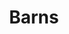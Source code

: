 ---
layout: illustration
title: Barns
type: photo, holga
description: Personal Photograph
alt: A photograph of a snowy field with barns in the distance
medium: Medium Format Photograph Print 
large-image: field-barns.jpg
small-image: field-barns.jpg
size: 995x1000
project: true
---